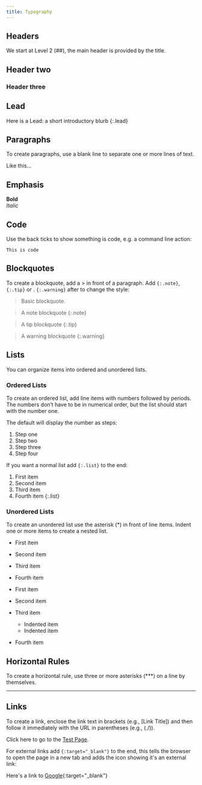 ```yaml
---
title: Typography
---
```



## Headers

We start at Level 2 (##), the main header is provided by the title.

## Header two

### Header three

## Lead

Here is a Lead: a short introductory blurb
{:.lead}

## Paragraphs

To create paragraphs, use a blank line to separate one or more lines of text.

Like this...

## Emphasis

**Bold**  
*Italic*

## Code

Use the back ticks to show something is code, e.g. a command line action:

`This is code`

## Blockquotes

To create a blockquote, add a > in front of a paragraph. Add `{:.note}`, `{:.tip}` or .
`{:.warning}` after to change the style:

> Basic blockquote.

> A note blockquote
{:.note}

> A tip blockquote
{:.tip}

> A warning blockquote
{:.warning}

## Lists
You can organize items into ordered and unordered lists.

### Ordered Lists

To create an ordered list, add line items with numbers followed by periods. The numbers don’t have to be in numerical order, but the list should start with the number one.

The default will display the number as steps:

1. Step one
1. Step two
1. Step three
1. Step four

If you want a normal list add `{:.list}` to the end:

1. First item
1. Second item
1. Third item
1. Fourth item
{:.list}

### Unordered Lists

To create an unordered list use the asterisk (*) in front of line items. Indent one or more items to create a nested list.

* First item
* Second item
* Third item
* Fourth item

* First item
* Second item
* Third item
  * Indented item
  * Indented item
* Fourth item

## Horizontal Rules

To create a horizontal rule, use three or more asterisks (***) on a line by themselves.

***

## Links

To create a link, enclose the link text in brackets (e.g., [Link Title]) and then follow it immediately with the URL in parentheses (e.g., (./)).

Click here to go to the [Test Page](./).

For external links add `{:target="_blank"}` to the end, this tells the browser to open the page in a new tab and adds the icon showing it's an external link:

Here's a link to [Google](https://google.com){:target="_blank"}
